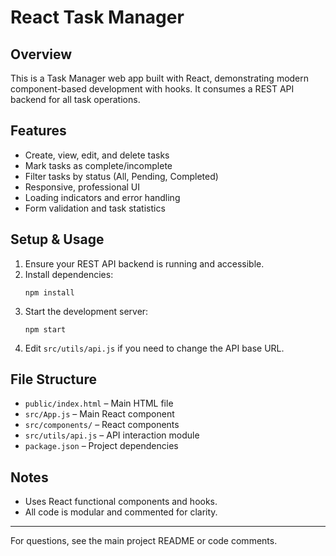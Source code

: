 # React Task Manager

## Overview

This is a Task Manager web app built with React, demonstrating modern component-based development with hooks. It consumes a REST API backend for all task operations.

## Features

- Create, view, edit, and delete tasks
- Mark tasks as complete/incomplete
- Filter tasks by status (All, Pending, Completed)
- Responsive, professional UI
- Loading indicators and error handling
- Form validation and task statistics

## Setup & Usage

1. Ensure your REST API backend is running and accessible.
2. Install dependencies:
   ```
   npm install
   ```
3. Start the development server:
   ```
   npm start
   ```
4. Edit `src/utils/api.js` if you need to change the API base URL.

## File Structure

- `public/index.html` – Main HTML file
- `src/App.js` – Main React component
- `src/components/` – React components
- `src/utils/api.js` – API interaction module
- `package.json` – Project dependencies

## Notes

- Uses React functional components and hooks.
- All code is modular and commented for clarity.

---

For questions, see the main project README or code comments.
